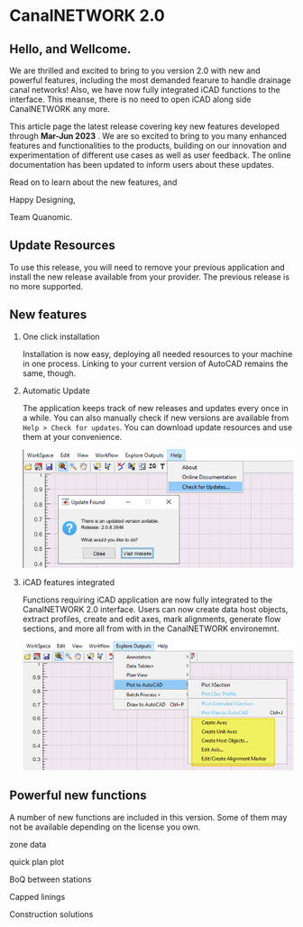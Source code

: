 # CanalNETWORK 2.0

## **Hello, and Wellcome.**

We are thrilled and excited to bring to you version 2.0 with new and powerful features, including the most demanded fearure to handle drainage canal networks! Also, we have now fully integrated iCAD functions to the interface. This meanse, there is no need to open iCAD along side CanalNETWORK any more.

This article page the latest release covering key new features developed through  **Mar-Jun 2023** . We are so excited to bring to you many enhanced features and functionalities to the products, building on our innovation and experimentation of different use cases as well as user feedback. The online documentation has been updated to inform users about these updates.



Read on to learn about the new features, and 



Happy Designing,

Team Quanomic.



## Update Resources

To use this release, you will need to remove your previous application and install the new release available from your provider. The previous release is no more supported. 

## New features

1. One click installation 
   
   Installation is now easy, deploying all needed resources to your machine in one process. Linking to your current version of AutoCAD remains the same, though.

2. Automatic Update
   
   The application keeps track of new releases and updates every once in a while. You can also manually check if new versions are available from `Help > Check for updates`.  You can download update resources and use them at your convenience.
   
   ![sdf](Images/Image%205.png)

3. iCAD features integrated
   
   Functions requiring iCAD application are now fully integrated to the CanalNETWORK 2.0 interface. Users can now create data host objects, extract profiles, create and edit axes, mark alignments, generate flow sections, and more all from with in the CanalNETWORK environemnt.
   
   ![fig](Images/Image%204.png)

## Powerful new functions

A number of new functions are included in this version. Some of them may not be available depending on the license you own. 

zone data

quick plan plot

BoQ between stations

Capped linings

Construction solutions
